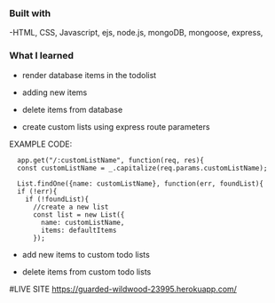 ### Built with

-HTML, CSS, Javascript, ejs, node.js, mongoDB, mongoose, express, 



### What I learned

- render database items in the todolist

- adding new items

- delete items from database 

- create custom lists using express route parameters 

EXAMPLE CODE:
```
  app.get("/:customListName", function(req, res){
  const customListName = _.capitalize(req.params.customListName);

  List.findOne({name: customListName}, function(err, foundList){
  if (!err){
    if (!foundList){
      //create a new list
      const list = new List({
        name: customListName,
        items: defaultItems
      });
```

- add new items to custom todo lists 

- delete items from custom todo lists

#LIVE SITE 
https://guarded-wildwood-23995.herokuapp.com/

